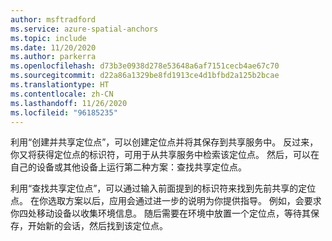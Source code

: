 ```yaml
---
author: msftradford
ms.service: azure-spatial-anchors
ms.topic: include
ms.date: 11/20/2020
ms.author: parkerra
ms.openlocfilehash: d73b3e0938d278e53648a6af7151cecb4ae67c70
ms.sourcegitcommit: d22a86a1329be8fd1913ce4d1bfbd2a125b2bcae
ms.translationtype: HT
ms.contentlocale: zh-CN
ms.lasthandoff: 11/26/2020
ms.locfileid: "96185235"
---
```

利用“创建并共享定位点”，可以创建定位点并将其保存到共享服务中。 反过来，你又将获得定位点的标识符，可用于从共享服务中检索该定位点。 然后，可以在自己的设备或其他设备上运行第二种方案：查找共享定位点。 

利用“查找共享定位点”，可以通过输入前面提到的标识符来找到先前共享的定位点。 在你选取方案以后，应用会通过进一步的说明为你提供指导。 例如，会要求你四处移动设备以收集环境信息。 随后需要在环境中放置一个定位点，等待其保存，开始新的会话，然后找到该定位点。